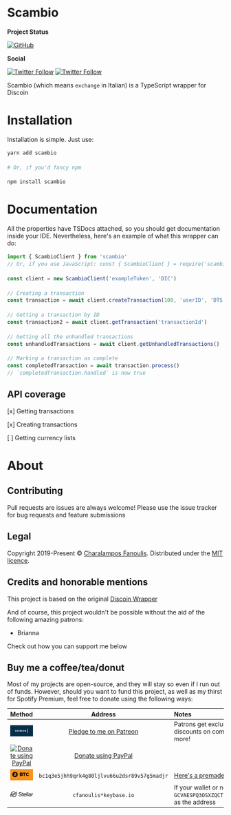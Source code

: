 # Scambio

**Project Status**

[![GitHub](https://img.shields.io/github/license/cfanoulis/scambio?logo=github&style=flat-square)](https://github.com/cfanoulis/scambio/blob/master/LICENSE.md)

**Social**

[![Twitter Follow](https://img.shields.io/twitter/follow/thisiscfanoulis?label=Follow%20@thisiscfanoulis&logo=twitter&colorB=1DA1F2&style=flat-square)](https://twitter.com/thisiscfanoulis/follow)
[![Twitter Follow](https://img.shields.io/github/stars/cfanoulis/scambio?style=flat-sqaure&logo=github)](https://twitter.com/thisiscfanoulis/follow)

Scambio (which means `exchange` in Italian) is a TypeScript wrapper for Discoin

# Installation

Installation is simple. Just use:
```bash
yarn add scambio

# Or, if you'd fancy npm

npm install scambio

```

# Documentation
All the properties have TSDocs attached, so you should get documentation inside your IDE. Nevertheless, here's an example of what this wrapper can do:
```ts
import { ScambioClient } from 'scambio'
// Or, if you use JavaScript: const { ScambioClient } = require('scambio')

const client = new ScambioClient('exampleToken', 'DIC')

// Creating a transaction
const transaction = await client.createTransaction(100, 'userID', 'DTS')

// Getting a transaction by ID
const transaction2 = await client.getTransaction('transactionId')

// Getting all the unhandled transactions
const unhandledTransactions = await client.getUnhandledTransactions()

// Marking a transaction as complete
const completedTransaction = await transaction.process()
// `completedTransaction.handled` is now true
```

## API coverage
[x] Getting transactions

[x] Creating transactions

[ ] Getting currency lists


# About

## Contributing
Pull requests are issues are always welcome! Please use the issue tracker for bug requests and feature submissions

## Legal
Copyright 2019-Present ©  [Charalampos Fanoulis](https://enkiel.cloud). Distributed under the [MIT licence](LICENCE).

## Credits and honorable mentions
This project is based on the original [Discoin Wrapper](https://github.com/Discoin/nodejs-wrapper)

And of course, this project wouldn't be possible without the aid of the following amazing patrons:
- Brianna

Check out how you can support me below

## Buy me a coffee/tea/donut

Most of my projects are open-source, and they will stay so even if I run out of funds. However, should you want to fund this project, as well as my thirst for Spotify Premium, feel free to donate using the following ways:

| Method | Address | Notes |
|:------:|:-------:|:------|
|[![Pledge to me on Patreon](.github/readme-assets/patreon.jpg)](https://www.patreon.com/join/enkiel8029?)| [Pledge to me on Patreon](https://www.patreon.com/join/enkiel8029?) | Patrons get exclusive access to pre-release projects, discounts on comissions, behind-the-scenes posts and more!|
|[![Donate using PayPal](https://www.paypalobjects.com/digitalassets/c/website/marketing/na/us/logo-center/9_bdg_secured_by_pp_2line.png)](https://cfanoulis.page.link/donate-paypal) | [Donate using PayPal](https://cfanoulis.page.link/donate-paypal)
|[![Donate using bitcoin](.github/readme-assets/btc.png)](bitcoin:bc1q3e5jhh9qrk4g80ljlvu66u2dsr89v57g5madjr?message=Donation%20to%20Charalampos%27s%20OSS%20projects&time=1577294923)|`bc1q3e5jhh9qrk4g80ljlvu66u2dsr89v57g5madjr`| [Here's a premade request](bitcoin:bc1q3e5jhh9qrk4g80ljlvu66u2dsr89v57g5madjr?message=Donation%20to%20Charalampos%27s%20OSS%20projects&time=1577294923)|
|![Donate using Stellar](.github/readme-assets/stellar.png)| `cfanoulis*keybase.io`| If your wallet or network doesn't support federation, use `GCVAESPQ3OSXZQCTLJNEXD35GA5CWXPQ6FG6JVBFIDNRRJIG77OKUB4I` as the address
